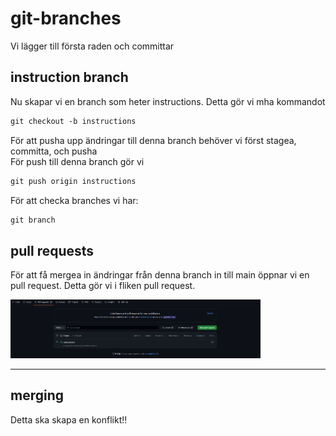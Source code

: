 # git-branches

Vi lägger till första raden och committar

## instruction branch

Nu skapar vi en branch som heter instructions. Detta gör vi mha kommandot

```md
git checkout -b instructions
```

För att pusha upp ändringar till denna branch behöver vi först stagea, committa, och pusha  
För push till denna branch gör vi

```md
git push origin instructions
```

För att checka branches vi har:

```md
git branch
```

## pull requests

För att få mergea in ändringar från denna branch in till main öppnar vi en pull request. Detta gör vi i fliken pull request.

<img src = "assets/pull_requests.png" width = 400>

---
## merging

Detta ska skapa en konflikt!!
